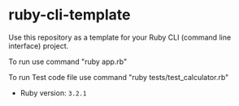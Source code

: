# ruby-cli-template

Use this repository as a template for your Ruby CLI (command line interface) project.

To run use command "ruby app.rb"

To run Test code file use command "ruby tests/test_calculator.rb"

- Ruby version: `3.2.1`

